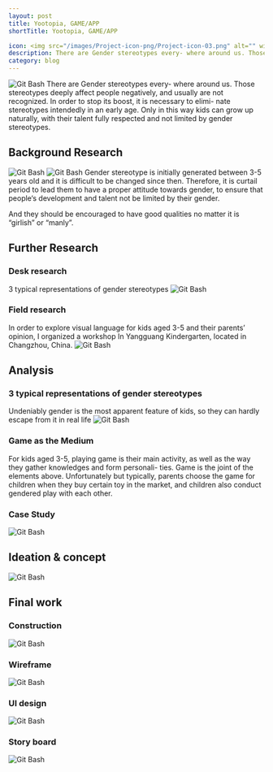 ```yaml
---
layout: post
title: Yootopia, GAME/APP
shortTitle: Yootopia, GAME/APP

icon: <img src="/images/Project-icon-png/Project-icon-03.png" alt="" width="100"/>
description: There are Gender stereotypes every- where around us. Those stereotypes deeply affect people negatively, and usually are not recognized. In order to stop its boost, it is necessary to elimi- nate stereotypes intendedly in an early age. Only in this way kids can grow up naturally, with their talent fully respected and not limited by gender stereotypes.
category: blog
---
```


![Git Bash](/Yootopia-img/Yootopia-img-01.jpg)
There are Gender stereotypes every- where around us. Those stereotypes deeply affect people negatively, and usually are not recognized. In order to stop its boost, it is necessary to elimi- nate stereotypes intendedly in an early age. Only in this way kids can grow up naturally, with their talent fully respected and not limited by gender stereotypes.
## Background Research
![Git Bash](/Yootopia-img/Yootopia-img-02.jpg)
![Git Bash](/Yootopia-img/Yootopia-img-03.jpg)
Gender stereotype is initially generated between 3-5 years old and it is difficult to be changed since then. Therefore, it is curtail period to lead them to have a proper attitude towards gender, to ensure that people‘s development and talent not be limited by their gender. 

And they should be encouraged to have good qualities no matter it is “girlish” or “manly”.
## Further Research
### Desk research
3 typical representations of gender stereotypes
![Git Bash](/Yootopia-img/Yootopia-img-04.jpg)
### Field research
In order to explore visual language for kids aged 3-5 and their parents’ opinion, I organized  a workshop In Yangguang Kindergarten, located in Changzhou, China.
![Git Bash](/Yootopia-img/Yootopia-img-05.jpg)
## Analysis
### 3 typical representations of gender stereotypes
Undeniably gender is the most apparent feature of kids, so they can hardly escape from it in real life
![Git Bash](/Yootopia-img/Yootopia-img-06.jpg)
### Game as the Medium
For kids aged 3-5, playing game is their main activity, as well as the way they gather knowledges and form personali- ties. Game is the joint of the elements above. Unfortunately but typically, parents choose the game for children when they buy certain toy in the market, and children also conduct gendered play with each other.
### Case Study
![Git Bash](/Yootopia-img/Yootopia-img-07.jpg)
## Ideation & concept
![Git Bash](/Yootopia-img/Yootopia-img-08.jpg)
## Final work
### Construction
![Git Bash](/Yootopia-img/Yootopia-img-09.jpg)
### Wireframe
![Git Bash](/Yootopia-img/Yootopia-img-10.jpg)
### UI design
![Git Bash](/Yootopia-img/Yootopia-img-11.jpg)
### Story board
![Git Bash](/Yootopia-img/Yootopia-img-12.jpg)
